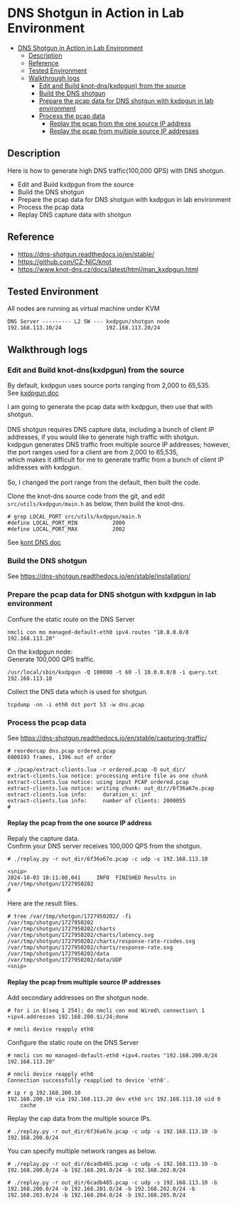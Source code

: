 # DNS Shotgun in Action in Lab Environment

- [DNS Shotgun in Action in Lab Environment](#dns-shotgun-in-action-in-lab-environment)
  - [Description](#description)
  - [Reference](#reference)
  - [Tested Environment](#tested-environment)
  - [Walkthrough logs](#walkthrough-logs)
    - [Edit and Build knot-dns(kxdpgun) from the source](#edit-and-build-knot-dnskxdpgun-from-the-source)
    - [Build the DNS shotgun](#build-the-dns-shotgun)
    - [Prepare the pcap data for DNS shotgun with kxdpgun in lab environment](#prepare-the-pcap-data-for-dns-shotgun-with-kxdpgun-in-lab-environment)
    - [Process the pcap data](#process-the-pcap-data)
      - [Replay the pcap from the one source IP address](#replay-the-pcap-from-the-one-source-ip-address)
      - [Replay the pcap from multiple source IP addresses](#replay-the-pcap-from-multiple-source-ip-addresses)

## Description

Here is how to generate high DNS traffic(100,000 QPS) with DNS shotgun.

- Edit and Build kxdpgun from the source
- Build the DNS shotgun
- Prepare the pcap data for DNS shotgun with kxdpgun in lab environment
- Process the pcap data
- Replay DNS capture data with shotgun

## Reference

- https://dns-shotgun.readthedocs.io/en/stable/
- https://github.com/CZ-NIC/knot
- https://www.knot-dns.cz/docs/latest/html/man_kxdpgun.html

## Tested Environment

All nodes are running as virtual machine under KVM
```
DNS Server --------- L2 SW --- kxdpgun/shotgun node
192.168.113.10/24              192.168.113.20/24
```

## Walkthrough logs

### Edit and Build knot-dns(kxdpgun) from the source

By default, kxdpgun uses source ports ranging from 2,000 to 65,535.<br>
See [kxdpgun doc](https://www.knot-dns.cz/docs/latest/html/man_kxdpgun.html#notes)<br>  

I am going to generate the pcap data with kxdpgun, then use that with shotgun.<br>  
DNS shotgun requires DNS capture data, including a bunch of client IP addresses, if you would like to generate high traffic with shotgun.<br>
kxdpgun generates DNS traffic from multiple source IP addresses; however, the port ranges used for a client are from 2,000 to 65,535,<br> which makes it difficult for me to generate traffic from a bunch of client IP addresses with kxdpgun.<br>  
So, I changed the port range from the default, then built the code.<br>

Clone the knot-dns source code from the git, and edit `src/utils/kxdpgun/main.h` as below, then build the knot-dns.  
```
# grep LOCAL_PORT src/utils/kxdpgun/main.h
#define LOCAL_PORT_MIN           2000
#define LOCAL_PORT_MAX           2002
```

See [kont DNS doc](https://github.com/CZ-NIC/knot?tab=readme-ov-file#installation)

### Build the DNS shotgun

See https://dns-shotgun.readthedocs.io/en/stable/installation/

### Prepare the pcap data for DNS shotgun with kxdpgun in lab environment

Confiure the static route on the DNS Server
```
nmcli con mo managed-default-eth0 ipv4.routes "10.0.0.0/8 192.168.113.20"
```

On the kxdpgun node:<br>
Generate 100,000 QPS traffic.
```
/usr/local/sbin/kxdpgun -Q 100000 -t 60 -l 10.0.0.0/8 -i query.txt 192.168.113.10
```

Collect the DNS data which is used for shotgun.
```
tcpdump -nn -i eth0 dst port 53 -w dns.pcap
```

### Process the pcap data

See https://dns-shotgun.readthedocs.io/en/stable/capturing-traffic/

```
# reordercap dns.pcap ordered.pcap
6000193 frames, 1396 out of order
```

```
# ./pcap/extract-clients.lua -r ordered.pcap -O out_dir/
extract-clients.lua notice: processing entire file as one chunk
extract-clients.lua notice: using input PCAP ordered.pcap
extract-clients.lua notice: writing chunk: out_dir//6f36a67e.pcap
extract-clients.lua info:     duration_s: inf
extract-clients.lua info:     number of clients: 2000055
#
```

#### Replay the pcap from the one source IP address

Repaly the capture data.<br>
Confirm your DNS server receives 100,000 QPS from the shotgun.
```
# ./replay.py -r out_dir/6f36a67e.pcap -c udp -s 192.168.113.10

<snip>
2024-10-03 10:11:08,041     INFO  FINISHED Results in /var/tmp/shotgun/1727950202
#
```

Here are the result files.
```
# tree /var/tmp/shotgun/1727950202/ -fi
/var/tmp/shotgun/1727950202
/var/tmp/shotgun/1727950202/charts
/var/tmp/shotgun/1727950202/charts/latency.svg
/var/tmp/shotgun/1727950202/charts/response-rate-rcodes.svg
/var/tmp/shotgun/1727950202/charts/response-rate.svg
/var/tmp/shotgun/1727950202/data
/var/tmp/shotgun/1727950202/data/UDP
<snip>
```

#### Replay the pcap from multiple source IP addresses

Add secondary addresses on the shotgun node.
```
# for i in $(seq 1 254); do nmcli con mod Wired\ connection\ 1 +ipv4.addresses 192.168.200.$i/24;done

# nmcli device reapply eth0
```

Configure the static route on the DNS Server
```
# nmcli con mo managed-default-eth0 +ipv4.routes "192.168.200.0/24 192.168.113.20"

# nmcli device reapply eth0
Connection successfully reapplied to device 'eth0'.

# ip r g 192.168.200.10
192.168.200.10 via 192.168.113.20 dev eth0 src 192.168.113.10 uid 0
    cache
```

Replay the cap data from the multiple source IPs.
```
# ./replay.py -r out_dir/6f36a67e.pcap -c udp -s 192.168.113.10 -b 192.168.200.0/24
```

You can specify multiple network ranges as below.
```
# ./replay.py -r out_dir/6cadb465.pcap -c udp -s 192.168.113.10 -b 192.168.200.0/24 -b 192.168.201.0/24 -b 192.168.202.0/24
```

```
# ./replay.py -r out_dir/6cadb465.pcap -c udp -s 192.168.113.10 -b 192.168.200.0/24 -b 192.168.201.0/24 -b 192.168.202.0/24 -b 192.168.203.0/24 -b 192.168.204.0/24 -b 192.168.205.0/24
```